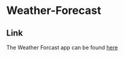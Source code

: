 # Weather-Forecast

## Link
The Weather Forcast app can be found [here](https://bthalpin.github.io/Weather-Forecast/)